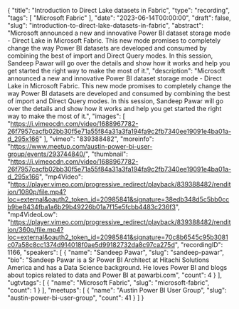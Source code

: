 {
  "title": "Introduction to Direct Lake datasets in Fabric",
  "type": "recording",
  "tags": [
    "Microsoft Fabric"
  ],
  "date": "2023-06-14T00:00:00",
  "draft": false,
  "slug": "introduction-to-direct-lake-datasets-in-fabric",
  "abstract": "Microsoft announced a new and innovative Power BI dataset storage mode - Direct Lake in Microsoft Fabric. This new mode promises to completely change the way Power BI datasets are developed and consumed by combining the best of import and Direct Query modes. In this session, Sandeep Pawar will go over the details and show how it works and help you get started the right way to make the most of it.",
  "description": "Microsoft announced a new and innovative Power BI dataset storage mode - Direct Lake in Microsoft Fabric. This new mode promises to completely change the way Power BI datasets are developed and consumed by combining the best of import and Direct Query modes. In this session, Sandeep Pawar will go over the details and show how it works and help you get started the right way to make the most of it.",
  "images": [
    "https://i.vimeocdn.com/video/1688967782-26f7957cacfb02bb30f5e71a55f84a31a3fa194fa9c2fb7340ee19091e4ba01a-d_295x166"
  ],
  "vimeo": "839388482",
  "moreinfo": "https://www.meetup.com/austin-power-bi-user-group/events/293744840/",
  "thumbnail": "https://i.vimeocdn.com/video/1688967782-26f7957cacfb02bb30f5e71a55f84a31a3fa194fa9c2fb7340ee19091e4ba01a-d_295x166",
  "mp4Video": "https://player.vimeo.com/progressive_redirect/playback/839388482/rendition/1080p/file.mp4?loc=external&oauth2_token_id=20985841&signature=38edb348d5c5bb0ccb9be8434fba1a6b29b49226b01a7f15e5fcbb4483c236f3",
  "mp4VideoLow": "https://player.vimeo.com/progressive_redirect/playback/839388482/rendition/360p/file.mp4?loc=external&oauth2_token_id=20985841&signature=70c8b6545c95b3081c07a58c8cc1374d914018f0ae5d99182732da8c97ca275d",
  "recordingID": 1166,
  "speakers": [
    {
      "name": "Sandeep Pawar",
      "slug": "sandeep-pawar",
      "bio": "Sandeep Pawar is a Sr Power BI Architect at Hitachi Solutions America and has a Data Science background. He loves Power BI and blogs about topics related to data and Power BI at pawarbi.com",
      "count": 4
    }
  ],
  "ugtvtags": [
    {
      "name": "Microsoft Fabric",
      "slug": "microsoft-fabric",
      "count": 1
    }
  ],
  "meetups": [
    {
      "name": "Austin Power BI User Group",
      "slug": "austin-power-bi-user-group",
      "count": 41
    }
  ]
}